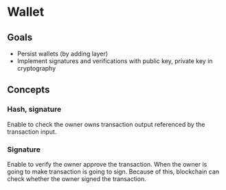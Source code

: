 # Wallet
## Goals
* Persist wallets (by adding layer)
* Implement signatures and verifications with public key, private key in cryptography

## Concepts
### Hash, signature
Enable to check the owner owns transaction output referenced by the transaction input.

### Signature
Enable to verify the owner approve the transaction. When the owner is going to make transaction is going to sign. Because of this, blockchain can check whether the owner signed the transaction.
